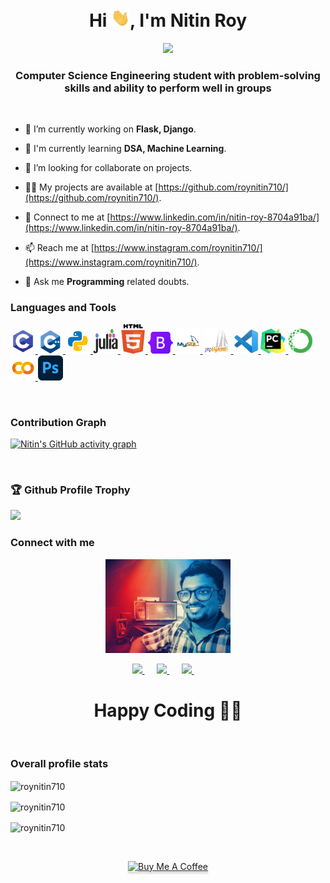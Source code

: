 <h1 align="center">
<!--   <img src="img/Contra-Internet-Top.gif" width="200"> <br> -->
  Hi <img src="img/Hi.gif" width="30px">, I'm Nitin Roy
</h1>

<p align="center">
  <img src="https://readme-typing-svg.herokuapp.com?color=2147F7FF&size=24&width=515&height=62&lines=Welcome+to+my+World+of+Programming!">
</p>

<h3 align="center">
  <p>
    Computer Science Engineering student with problem-solving skills and ability to perform well in groups
  </p>
</h3>

<br>

- 🔭 I’m currently working on **Flask, Django**.

- 🌱 I'm currently learning **DSA, Machine Learning**.

- 👯 I’m looking for collaborate on projects.

- 👨‍💻 My projects are available at [https://github.com/roynitin710/](https://github.com/roynitin710/).

- 📝 Connect to me at
[https://www.linkedin.com/in/nitin-roy-8704a91ba/](https://www.linkedin.com/in/nitin-roy-8704a91ba/).

- 📫 Reach me at [https://www.instagram.com/roynitin710/](https://www.instagram.com/roynitin710/).

- 💬 Ask me **Programming** related doubts.


<h3 align="left">Languages and Tools</h3>
<p align="left">
  <a href="https://www.programiz.com/c-programming" target="_blank">
    <img src="img/c_icon.png" alt="C" width="40" height="40">
  </a>
  <a href="https://www.programiz.com/cpp-programming" target="_blank">
    <img src="img/cpp_icon.png" alt="C++" width="40" height="40">
  </a>
  <a href="https://www.python.org" target="_blank">
    <img src="img/python_icon.png" alt="Python" width="40" height="40">
  </a>
  <a href="https://julialang.org/" target="_blank">
    <img src="img/julia_icon.png" alt="Julia" width="40" height="40">
  </a>
  <a href="https://html.com/" target="_blank">
    <img src="img/HTML5_icon.gif" alt="HTML" width="40" height="47">
  </a>
  <a href="https://getbootstrap.com/" target="_blank">
    <img src="img/bootstrap_icon.png" alt="Bootstrap" width="40" height="35">
  </a>
  <a href="https://www.mysql.com/" target="_blank">
    <img src="img/MySQL_icon.png" alt="MySQL" width="40" height="40">
  </a>  
  <a href="https://www.phpmyadmin.net/" target="_blank">
    <img src="img/phpMyAdmin_icon.png" alt="phpMyAdmin" width="45" height="40">
  </a>
  <a href="https://code.visualstudio.com/" target="_blank">
    <img src="img/vscode_icon.png" alt="VS Code" width="40" height="40">
  </a>
  <a href="https://www.jetbrains.com/pycharm/" target="_blank">
    <img src="img/pycharm_icon.png" alt="Pycharm" width="40" height="40">
  </a>
  <a href="https://www.anaconda.com/" target="_blank">
    <img src="img/anaconda_icon.png" alt="Anaconda" width="40" height="40">
  </a>
  <a href="https://colab.research.google.com/notebooks/intro.ipynb" target="_blank">
    <img src="img/googlecolab_icon.png" alt="Google Colab" width="40" height="40">
  </a>
  <a href="https://www.photoshop.com/en/" target="_blank">
    <img src="img/photoshop_icon.png" alt="Photoshop" width="40" height="40">
  </a>
</p>

<br>

<h3 align="left">Contribution Graph</h3>

[![Nitin's GitHub activity graph](https://activity-graph.herokuapp.com/graph?username=roynitin710&theme=xcode)](https://git.io/roynitin710)

<br>

<h3>🏆 Github Profile Trophy</h3>
  <a href="https://github.com/ryo-ma/github-profile-trophy">
    <img src="https://github-profile-trophy.vercel.app/?username=roynitin710&column=8&hide=PullRequest&theme=onestar"/>
  </a>
</div>

<br>

<h3 align="left">Connect with me</h3>
<p align="center">
  <a href="https://github.com/roynitin710">
    <img src="img/me.jpg" width=200px height=150px>
  </a>
</p>
<p align="center">
  <a target="_blank" href="https://www.linkedin.com/in/nitin-roy-8704a91ba/">
    <img src="https://img.shields.io/badge/linkedin-%230077B5.svg?style=for-the-badge&logo=linkedin&logoColor=white">
  </a>&nbsp;&nbsp;&nbsp;&nbsp;
  <a href="mailto:nitin.roy@uem.edu.in?subject=Hello%20(your name),%20From%20Github">
    <img src="https://img.shields.io/badge/gmail-%23D14836.svg?&style=for-the-badge&logo=gmail&logoColor=white">
  </a>&nbsp;&nbsp;&nbsp;&nbsp;
  <a target="_blank" href="https://twitter.com/">
    <img src="https://img.shields.io/badge/twitter-%231DA1F2.svg?&style=for-the-badge&logo=twitter&logoColor=white">
  </a>&nbsp;&nbsp;&nbsp;&nbsp;
</p>

<h1 align=center>Happy Coding 👨‍💻</h1>

<br>

<h3 align="left">Overall profile stats</h3>
<p>
  <img align="center" src="https://github-readme-stats.vercel.app/api/top-langs?username=roynitin710&show_icons=true&locale=en&layout=compact&theme=dark" alt="roynitin710">
</p>

<p>
  <img align="center" src="https://github-readme-stats.vercel.app/api?username=roynitin710&show_icons=true&locale=en&theme=dark" alt="roynitin710">
</p>

<p>
  <img align="center" src="https://github-readme-streak-stats.herokuapp.com/?user=roynitin710&theme=dark" alt="roynitin710">
</p>

<br>

<p align="center">
  <a href="https://www.buymeacoffee.com/nitinroy" target="_blank">
    <img src="https://www.buymeacoffee.com/assets/img/custom_images/orange_img.png" alt="Buy Me A Coffee" style="height: 41px !important;width: 174px !important;box-shadow: 0px 3px 2px 0px rgba(190, 190, 190, 0.5) !important;-webkit-box-shadow: 0px 3px 2px 0px rgba(190, 190, 190, 0.5) !important;">
  </a>
</p>

<!---<img src="https://gpvc.arturio.dev/roynitin710" alt="profile views"/>  <img alt="GitHub followers" src="https://img.shields.io/github/followers/roynitin710?style=social"/>--->
